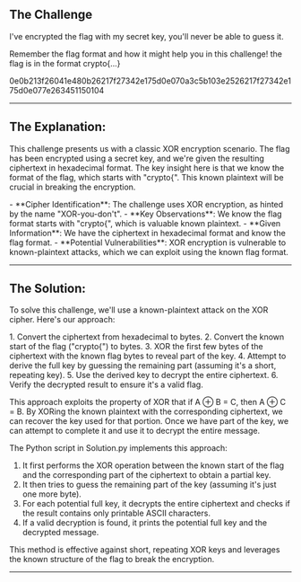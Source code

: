 ## The Challenge

I've encrypted the flag with my secret key, you'll never be able to guess it.

Remember the flag format and how it might help you in this challenge!
the flag is in the format crypto{...}

0e0b213f26041e480b26217f27342e175d0e070a3c5b103e2526217f27342e175d0e077e263451150104

---
## The Explanation:

This challenge presents us with a classic XOR encryption scenario. The flag has been encrypted using a secret key, and we're given the resulting ciphertext in hexadecimal format. The key insight here is that we know the format of the flag, which starts with "crypto{". This known plaintext will be crucial in breaking the encryption.

<analysis>
- **Cipher Identification**: The challenge uses XOR encryption, as hinted by the name "XOR-you-don't".
- **Key Observations**: We know the flag format starts with "crypto{", which is valuable known plaintext.
- **Given Information**: We have the ciphertext in hexadecimal format and know the flag format.
- **Potential Vulnerabilities**: XOR encryption is vulnerable to known-plaintext attacks, which we can exploit using the known flag format.
</analysis>

---
## The Solution:

To solve this challenge, we'll use a known-plaintext attack on the XOR cipher. Here's our approach:

<approach>
1. Convert the ciphertext from hexadecimal to bytes.
2. Convert the known start of the flag ("crypto{") to bytes.
3. XOR the first few bytes of the ciphertext with the known flag bytes to reveal part of the key.
4. Attempt to derive the full key by guessing the remaining part (assuming it's a short, repeating key).
5. Use the derived key to decrypt the entire ciphertext.
6. Verify the decrypted result to ensure it's a valid flag.
</approach>

This approach exploits the property of XOR that if A ⊕ B = C, then A ⊕ C = B. By XORing the known plaintext with the corresponding ciphertext, we can recover the key used for that portion. Once we have part of the key, we can attempt to complete it and use it to decrypt the entire message.

The Python script in Solution.py implements this approach:
1. It first performs the XOR operation between the known start of the flag and the corresponding part of the ciphertext to obtain a partial key.
2. It then tries to guess the remaining part of the key (assuming it's just one more byte).
3. For each potential full key, it decrypts the entire ciphertext and checks if the result contains only printable ASCII characters.
4. If a valid decryption is found, it prints the potential full key and the decrypted message.

This method is effective against short, repeating XOR keys and leverages the known structure of the flag to break the encryption.

---
